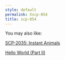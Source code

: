```yaml
---
style: default
permalink: Xscp-054
title: scp-054
---
```

You may also like:

[SCP-2035: Instant Animals](http://scp-wiki.net/scp-2035)

[Hello World (Part II)](http://scp-wiki.net/hello-world-part-ii)
